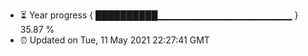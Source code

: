 - ⏳ Year progress { ██████████▁▁▁▁▁▁▁▁▁▁▁▁▁▁▁▁▁▁▁▁ } 35.87 %
- ⏰ Updated on Tue, 11 May 2021 22:27:41 GMT

